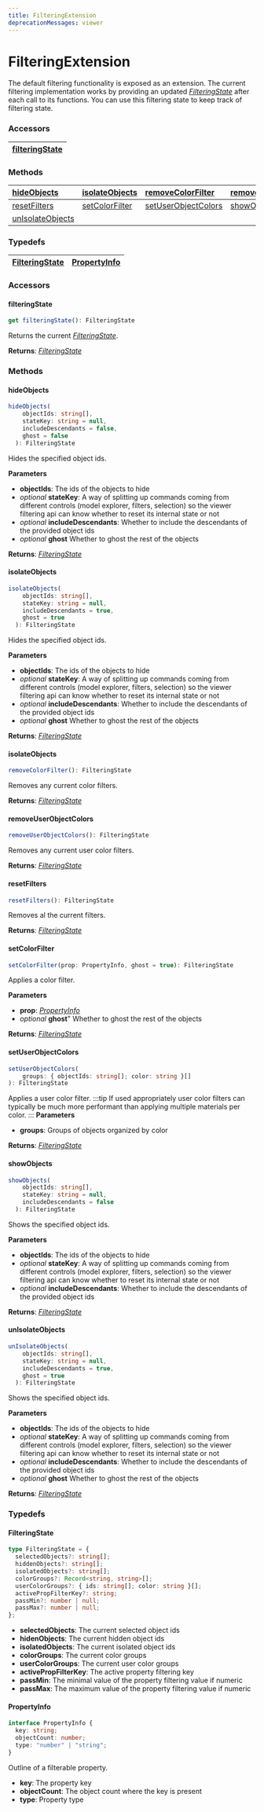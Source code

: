 ```yaml
---
title: FilteringExtension
deprecationMessages: viewer
---
```


<Banner />

# FilteringExtension

The default filtering functionality is exposed as an extension. The current filtering implementation works by providing an updated [_FilteringState_](/viewer/filtering-extension-api.md#filteringstate) after each call to its functions. You can use this filtering state to keep track of filtering state.

### <h3>Accessors</h3>

| [filteringState](/viewer/filtering-extension-api.md#filteringstate) |
| ------------------------------------------------------------------- |

### <h3>Methods</h3>

| [hideObjects](/viewer/filtering-extension-api.md#hideobjects) | [isolateObjects](/viewer/filtering-extension-api.md#isolateobjects) | [removeColorFilter](/viewer/filtering-extension-api.md#removecolorfilter) | [removeUserObjectColors](/viewer/filtering-extension-api.md#removeuserobjectcolors) |
| :---------------------------------------------------------------------- | :------------------------------------------------------------------ | :---------------------------------------------------------------------------- | :---------------------------------------------------------------------------------- |
| [resetFilters](/viewer/filtering-extension-api.md#resetfilters)         | [setColorFilter](/viewer/filtering-extension-api.md#setcolorfilter) | [setUserObjectColors](/viewer/filtering-extension-api.md#setuserobjectcolors) | [showObjects](/viewer/filtering-extension-api.md#showobjects)                       |
| [unIsolateObjects](/viewer/filtering-extension-api.md#unisolateobjects) |                                                                     |                                                                               |                                                                                     |

### <h3>Typedefs</h3>

| [FilteringState](/viewer/filtering-extension-api.md#filteringstate) | [PropertyInfo](/viewer/filtering-extension-api.md#propertyinfo) |
| ------------------------------------------------------------------- | --------------------------------------------------------------- |

### <h3>Accessors</h3>

#### <b>filteringState</b>

```ts
get filteringState(): FilteringState
```

Returns the current [_FilteringState_](/viewer/filtering-extension-api.md#filteringstate).

**Returns**: [_FilteringState_](/viewer/filtering-extension-api.md#filteringstate)

### <h3>Methods</h3>

#### <b>hideObjects</b>

```ts
hideObjects(
    objectIds: string[],
    stateKey: string = null,
    includeDescendants = false,
    ghost = false
  ): FilteringState
```

Hides the specified object ids.

**Parameters**

- **objectIds**: The ids of the objects to hide
- _optional_ **stateKey**: A way of splitting up commands coming from different controls (model explorer, filters, selection) so the viewer filtering api can know whether to reset its internal state or not
- _optional_ **includeDescendants**: Whether to include the descendants of the provided object ids
- _optional_ **ghost** Whether to ghost the rest of the objects

**Returns**: [_FilteringState_](/viewer/filtering-extension-api.md#filteringstate)

#### <b>isolateObjects</b>

```ts
isolateObjects(
    objectIds: string[],
    stateKey: string = null,
    includeDescendants = true,
    ghost = true
  ): FilteringState
```

Hides the specified object ids.

**Parameters**

- **objectIds**: The ids of the objects to hide
- _optional_ **stateKey**: A way of splitting up commands coming from different controls (model explorer, filters, selection) so the viewer filtering api can know whether to reset its internal state or not
- _optional_ **includeDescendants**: Whether to include the descendants of the provided object ids
- _optional_ **ghost** Whether to ghost the rest of the objects

**Returns**: [_FilteringState_](/viewer/filtering-extension-api.md#filteringstate)

#### <b>isolateObjects</b>

```ts
removeColorFilter(): FilteringState
```

Removes any current color filters.

**Returns**: [_FilteringState_](/viewer/filtering-extension-api.md#filteringstate)

#### <b>removeUserObjectColors</b>

```ts
removeUserObjectColors(): FilteringState
```

Removes any current user color filters.

**Returns**: [_FilteringState_](/viewer/filtering-extension-api.md#filteringstate)

#### <b>resetFilters</b>

```ts
resetFilters(): FilteringState
```

Removes al the current filters.

**Returns**: [_FilteringState_](/viewer/filtering-extension-api.md#filteringstate)

#### <b>setColorFilter</b>

```ts
setColorFilter(prop: PropertyInfo, ghost = true): FilteringState
```

Applies a color filter.

**Parameters**

- **prop**: [_PropertyInfo_](/viewer/filtering-extension-api.md#propertyinfo)
- _optional_ **ghost**" Whether to ghost the rest of the objects

**Returns**: [_FilteringState_](/viewer/filtering-extension-api.md#filteringstate)

#### <b>setUserObjectColors</b>

```ts
setUserObjectColors(
    groups: { objectIds: string[]; color: string }[]
): FilteringState
```

Applies a user color filter.
:::tip
If used appropriately user color filters can typically be much more performant than applying multiple materials per color.
:::
**Parameters**

- **groups**: Groups of objects organized by color

**Returns**: [_FilteringState_](/viewer/filtering-extension-api.md#filteringstate)

#### <b>showObjects</b>

```ts
showObjects(
    objectIds: string[],
    stateKey: string = null,
    includeDescendants = false
  ): FilteringState
```

Shows the specified object ids.

**Parameters**

- **objectIds**: The ids of the objects to hide
- _optional_ **stateKey**: A way of splitting up commands coming from different controls (model explorer, filters, selection) so the viewer filtering api can know whether to reset its internal state or not
- _optional_ **includeDescendants**: Whether to include the descendants of the provided object ids

**Returns**: [_FilteringState_](/viewer/filtering-extension-api.md#filteringstate)

#### <b>unIsolateObjects</b>

```ts
unIsolateObjects(
    objectIds: string[],
    stateKey: string = null,
    includeDescendants = true,
    ghost = true
  ): FilteringState
```

Shows the specified object ids.

**Parameters**

- **objectIds**: The ids of the objects to hide
- _optional_ **stateKey**: A way of splitting up commands coming from different controls (model explorer, filters, selection) so the viewer filtering api can know whether to reset its internal state or not
- _optional_ **includeDescendants**: Whether to include the descendants of the provided object ids
- _optional_ **ghost** Whether to ghost the rest of the objects

**Returns**: [_FilteringState_](/viewer/filtering-extension-api.md#filteringstate)

### <h3>Typedefs</h3>

#### <b>FilteringState</b>

```ts
type FilteringState = {
  selectedObjects?: string[];
  hiddenObjects?: string[];
  isolatedObjects?: string[];
  colorGroups?: Record<string, string>[];
  userColorGroups?: { ids: string[]; color: string }[];
  activePropFilterKey?: string;
  passMin?: number | null;
  passMax?: number | null;
};
```

- **selectedObjects**: The current selected object ids
- **hidenObjects**: The current hidden object ids
- **isolatedObjects**: The current isolated object ids
- **colorGroups**: The current color groups
- **userColorGroups**: The current user color groups
- **activePropFilterKey**: The active property filtering key
- **passMin**: The minimal value of the property filtering value if numeric
- **passMax**: The maximum value of the property filtering value if numeric

#### <b>PropertyInfo</b>

```ts
interface PropertyInfo {
  key: string;
  objectCount: number;
  type: "number" | "string";
}
```

Outline of a filterable property.

- **key**: The property key
- **objectCount**: The object count where the key is present
- **type**: Property type
